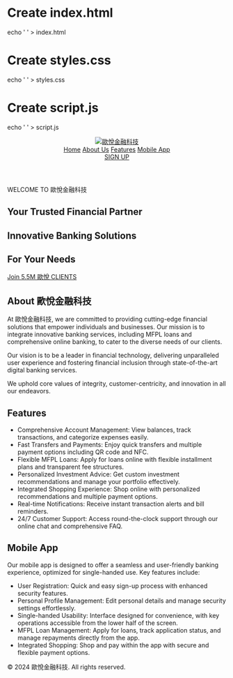 
# Create index.html
echo ' ' > index.html

# Create styles.css
echo ' ' > styles.css

# Create script.js
echo ' ' > script.js

<!DOCTYPE html>
<html lang="en">
<head>
    <meta charset="UTF-8">
    <meta name="viewport" content="width=device-width, initial-scale=1.0">
    <title>歐悅金融科技</title>
    <link rel="stylesheet" href="styles.css">
</head>
<body>
    <header class="header">
        <div class="content">
            <div class="logo">
                <a href="#"><img src="logo.svg" alt="歐悅金融科技"></a>
            </div>
            <nav class="nav">
                <a href="#home" class="nav-link">Home</a>
                <a href="#about-us" class="nav-link">About Us</a>
                <a href="#features" class="nav-link">Features</a>
                <a href="#mobile-app" class="nav-link">Mobile App</a>
            </nav>
            <a href="#signup" class="btn">SIGN UP</a>
        </div>
    </header>
    <main class="main">
        <section id="home" class="section hero">
            <div class="hero-content">
                <p class="hero-overheading">WELCOME TO 歐悅金融科技</p>
                <h1 class="hero-heading">Your Trusted Financial Partner</h1>
                <h2 class="hero-subheading">Innovative Banking Solutions</h2>
                <h2 class="hero-subheading">For Your Needs</h2>
                <a href="#signup" class="btn hero-btn">Join 5.5M 歐悅 CLIENTS</a>
            </div>
        </section>
        <section id="about-us" class="section">
            <div class="content">
                <h2>About 歐悅金融科技</h2>
                <p>At 歐悅金融科技, we are committed to providing cutting-edge financial solutions that empower individuals and businesses. Our mission is to integrate innovative banking services, including MFPL loans and comprehensive online banking, to cater to the diverse needs of our clients.</p>
                <p>Our vision is to be a leader in financial technology, delivering unparalleled user experience and fostering financial inclusion through state-of-the-art digital banking services.</p>
                <p>We uphold core values of integrity, customer-centricity, and innovation in all our endeavors.</p>
            </div>
        </section>
        <section id="features" class="section">
            <div class="content">
                <h2>Features</h2>
                <ul>
                    <li>Comprehensive Account Management: View balances, track transactions, and categorize expenses easily.</li>
                    <li>Fast Transfers and Payments: Enjoy quick transfers and multiple payment options including QR code and NFC.</li>
                    <li>Flexible MFPL Loans: Apply for loans online with flexible installment plans and transparent fee structures.</li>
                    <li>Personalized Investment Advice: Get custom investment recommendations and manage your portfolio effectively.</li>
                    <li>Integrated Shopping Experience: Shop online with personalized recommendations and multiple payment options.</li>
                    <li>Real-time Notifications: Receive instant transaction alerts and bill reminders.</li>
                    <li>24/7 Customer Support: Access round-the-clock support through our online chat and comprehensive FAQ.</li>
                </ul>
            </div>
        </section>
        <section id="mobile-app" class="section">
            <div class="content">
                <h2>Mobile App</h2>
                <p>Our mobile app is designed to offer a seamless and user-friendly banking experience, optimized for single-handed use. Key features include:</p>
                <ul>
                    <li>User Registration: Quick and easy sign-up process with enhanced security features.</li>
                    <li>Personal Profile Management: Edit personal details and manage security settings effortlessly.</li>
                    <li>Single-handed Usability: Interface designed for convenience, with key operations accessible from the lower half of the screen.</li>
                    <li>MFPL Loan Management: Apply for loans, track application status, and manage repayments directly from the app.</li>
                    <li>Integrated Shopping: Shop and pay within the app with secure and flexible payment options.</li>
                </ul>
            </div>
        </section>
    </main>
    <footer class="footer">
        <div class="content">
            <p>&copy; 2024 歐悅金融科技. All rights reserved.</p>
        </div>
    </footer>
    <script src="script.js"></script>
</body>
</html>
